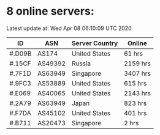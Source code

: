 # 8 online servers:

Latest update at: Wed Apr 08 06:10:09 UTC 2020

| ID | ASN | Server Country | Online |
| -- | --- | -------------- | ------ |
| #.D09B | AS174 | United States | 61 hrs |
| #.15CF | AS49392 | Russia | 2159 hrs |
| #.7F1D | AS63949 | Singapore | 3407 hrs |
| #.9FC3 | AS53889 | United States | 615 hrs |
| #.E069 | AS40065 | United States | 2143 hrs |
| #.2A79 | AS63949 | Japan | 823 hrs |
| #.F7DA | AS45102 | United States | 401 hrs |
| #.B711 | AS20473 | Singapore | 2 hrs |

